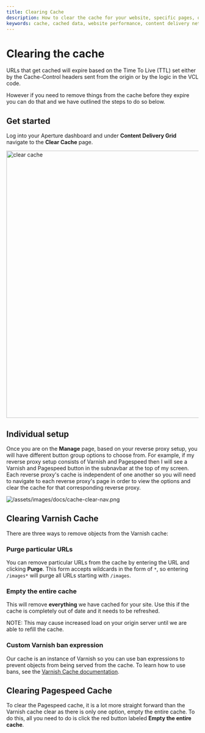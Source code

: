 ```yaml
---
title: Clearing Cache
description: How to clear the cache for your website, specific pages, or specific objects with Varnish ban expression.
keywords: cache, cached data, website performance, content delivery network, CDN, clear cache, purge cache, empty cache, varnish ban expression
---
```

Clearing the cache
=================

URLs that get cached will expire based on the Time To Live (TTL) set either by the Cache-Control headers sent from the origin or by the logic in the VCL code.

However if you need to remove things from the cache before they expire you can do that and we have outlined the steps to do so below.

Get started
------------
Log into your Aperture dashboard and under **Content Delivery Grid** navigate to the **Clear Cache** page.

<img src="/assets/images/docs/clear-cache.png" alt="clear cache" width="700px" />

Individual setup
----------------

Once you are on the **Manage** page, based on your reverse proxy setup, you will have different button group options to choose from. For example, if my reverse proxy setup consists of Varnish and Pagespeed then I will see a Varnish and Pagespeed button in the subnavbar at the top of my screen. Each reverse proxy's cache is independent of one another so you will need to navigate to each reverse proxy's page in order to view the options and clear the cache for that corresponding reverse proxy.

![/assets/images/docs/cache-clear-nav.png](/assets/images/docs/cache-clear-nav.png)

Clearing Varnish Cache
----------------------

There are three ways to remove objects from the Varnish cache:

### Purge particular URLs

You can remove particular URLs from the cache by entering the URL and clicking **Purge**.
This form accepts wildcards in the form of `*`, so entering `/images*` will purge all URLs starting with `/images`.

### Empty the entire cache

This will remove **everything** we have cached for your site.  Use this if the cache is completely out of date and it needs to be refreshed.

NOTE: This may cause increased load on your origin server until we are able to refill the cache.

### Custom Varnish ban expression

Our cache is an instance of Varnish so you can use ban expressions to prevent objects from being served from the cache. To learn how
to use bans, see the [Varnish Cache documentation](https://www.varnish-cache.org/docs/trunk/users-guide/purging.html#bans).

Clearing Pagespeed Cache
------------------------

To clear the Pagespeed cache, it is a lot more straight forward than the Varnish cache clear as there is only one option, empty the entire cache. To do this, all you need to do is click the red button labeled **Empty the entire cache**.
